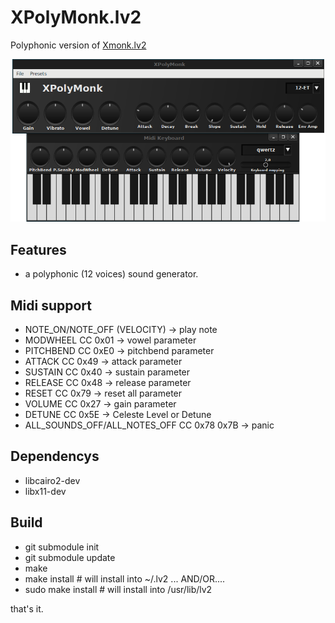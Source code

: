 # XPolyMonk.lv2

Polyphonic version of [Xmonk.lv2](https://github.com/brummer10/Xmonk.lv2)

![xmonk](https://github.com/brummer10/XPolyMonk.lv2/raw/master/xmonk.png)

## Features

- a polyphonic (12 voices) sound generator.


## Midi support

- NOTE_ON/NOTE_OFF (VELOCITY) -> play note
- MODWHEEL CC 0x01 -> vowel parameter
- PITCHBEND CC 0xE0 -> pitchbend parameter
- ATTACK CC 0x49 -> attack parameter
- SUSTAIN CC 0x40 -> sustain parameter
- RELEASE CC 0x48 -> release parameter
- RESET CC 0x79 -> reset all parameter
- VOLUME CC 0x27 -> gain parameter
- DETUNE CC 0x5E -> Celeste Level or Detune
- ALL_SOUNDS_OFF/ALL_NOTES_OFF CC 0x78 0x7B -> panic


## Dependencys

- libcairo2-dev
- libx11-dev


## Build
- git submodule init
- git submodule update
- make
- make install # will install into ~/.lv2 ... AND/OR....
- sudo make install # will install into /usr/lib/lv2

that's it.
